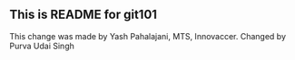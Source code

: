 ## This is README for git101

This change was made by Yash Pahalajani, MTS, Innovaccer.
Changed by Purva Udai Singh
